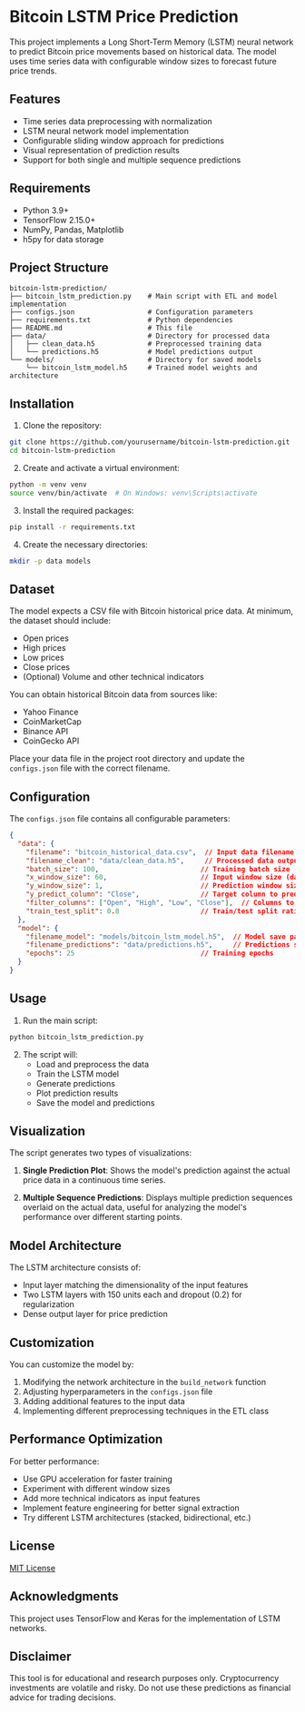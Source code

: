 # Bitcoin LSTM Price Prediction

This project implements a Long Short-Term Memory (LSTM) neural network to predict Bitcoin price movements based on historical data. The model uses time series data with configurable window sizes to forecast future price trends.

## Features

- Time series data preprocessing with normalization
- LSTM neural network model implementation
- Configurable sliding window approach for predictions
- Visual representation of prediction results
- Support for both single and multiple sequence predictions

## Requirements

- Python 3.9+
- TensorFlow 2.15.0+
- NumPy, Pandas, Matplotlib
- h5py for data storage

## Project Structure

```
bitcoin-lstm-prediction/
├── bitcoin_lstm_prediction.py    # Main script with ETL and model implementation
├── configs.json                  # Configuration parameters
├── requirements.txt              # Python dependencies
├── README.md                     # This file
├── data/                         # Directory for processed data
│   ├── clean_data.h5             # Preprocessed training data
│   └── predictions.h5            # Model predictions output
└── models/                       # Directory for saved models
    └── bitcoin_lstm_model.h5     # Trained model weights and architecture
```

## Installation

1. Clone the repository:
```bash
git clone https://github.com/yourusername/bitcoin-lstm-prediction.git
cd bitcoin-lstm-prediction
```

2. Create and activate a virtual environment:
```bash
python -m venv venv
source venv/bin/activate  # On Windows: venv\Scripts\activate
```

3. Install the required packages:
```bash
pip install -r requirements.txt
```

4. Create the necessary directories:
```bash
mkdir -p data models
```

## Dataset

The model expects a CSV file with Bitcoin historical price data. At minimum, the dataset should include:
- Open prices
- High prices
- Low prices
- Close prices
- (Optional) Volume and other technical indicators

You can obtain historical Bitcoin data from sources like:
- Yahoo Finance
- CoinMarketCap
- Binance API
- CoinGecko API

Place your data file in the project root directory and update the `configs.json` file with the correct filename.

## Configuration

The `configs.json` file contains all configurable parameters:

```json
{
  "data": {
    "filename": "bitcoin_historical_data.csv",  // Input data filename
    "filename_clean": "data/clean_data.h5",     // Processed data output
    "batch_size": 100,                         // Training batch size
    "x_window_size": 60,                       // Input window size (days)
    "y_window_size": 1,                        // Prediction window size (days)
    "y_predict_column": "Close",               // Target column to predict
    "filter_columns": ["Open", "High", "Low", "Close"],  // Columns to use
    "train_test_split": 0.8                    // Train/test split ratio
  },
  "model": {
    "filename_model": "models/bitcoin_lstm_model.h5",  // Model save path
    "filename_predictions": "data/predictions.h5",     // Predictions save path
    "epochs": 25                               // Training epochs
  }
}
```

## Usage

1. Run the main script:
```bash
python bitcoin_lstm_prediction.py
```

2. The script will:
   - Load and preprocess the data
   - Train the LSTM model
   - Generate predictions
   - Plot prediction results
   - Save the model and predictions

## Visualization

The script generates two types of visualizations:

1. **Single Prediction Plot**: Shows the model's prediction against the actual price data in a continuous time series.

2. **Multiple Sequence Predictions**: Displays multiple prediction sequences overlaid on the actual data, useful for analyzing the model's performance over different starting points.

## Model Architecture

The LSTM architecture consists of:
- Input layer matching the dimensionality of the input features
- Two LSTM layers with 150 units each and dropout (0.2) for regularization
- Dense output layer for price prediction

## Customization

You can customize the model by:

1. Modifying the network architecture in the `build_network` function
2. Adjusting hyperparameters in the `configs.json` file
3. Adding additional features to the input data
4. Implementing different preprocessing techniques in the ETL class

## Performance Optimization

For better performance:
- Use GPU acceleration for faster training
- Experiment with different window sizes
- Add more technical indicators as input features
- Implement feature engineering for better signal extraction
- Try different LSTM architectures (stacked, bidirectional, etc.)

## License

[MIT License](LICENSE)

## Acknowledgments

This project uses TensorFlow and Keras for the implementation of LSTM networks.

## Disclaimer

This tool is for educational and research purposes only. Cryptocurrency investments are volatile and risky. Do not use these predictions as financial advice for trading decisions.
